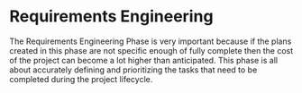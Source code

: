 # Requirements Engineering
The Requirements Engineering Phase is very important because if the plans created in this phase are not specific enough of fully complete then the cost of the project can become a lot higher than anticipated. This phase is all about accurately defining and prioritizing the tasks that need to be completed during the project lifecycle.